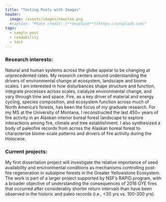 ```yaml
---
title: "Testing Posts with Images"
header:
  image: /assets/images/nowitna.png
  #caption: "Photo credit: [**Unsplash**](https://unsplash.com)"
tags: 
  - sample post
  - readability
  - test
---
```


### Research interests:   

Natural and human systems across the globe appear to be changing at unprecedented rates. My research centers around understanding the drivers of environmental change at ecosystem, landscape and biome scales. I am interested in how disturbances shape structure and function, integrate processes across scales, catalyze environmental change, and vary through time and space. Fire, as a key driver of material and energy cycling, species composition, and ecosystem function across much of North America’s forests, has been the focus of my graduate research. 
For my MS at the University of Montana, I reconstructed the last 450+ years of fire activity in an Alaskan interior boreal forest landscape to explore interactions among fire, climate and tree establishment. I also synthesized a body of paleofire records from across the Alaskan boreal forest to characterize biome-scale patterns and drivers of fire activity during the Holocene. 


### Current projects:   

My first dissertation project will investigate the relative importance of seed availability and environmental conditions as mechanisms controlling post-fire regeneration in subalpine forests in the Greater Yellowstone Ecosystem. The work is part of a larger project supported by NSF’s RAPID program, with a broader objective of understanding the consequences of 2016 GYE fires that occurred after considerably shorter return intervals than have been observed in the historic and paleo records (i.e., <30 yrs vs. 100-300 yrs). 

